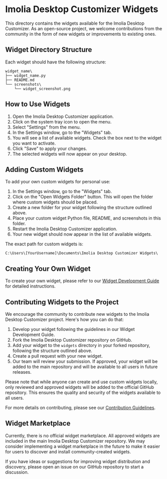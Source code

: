 # Imolia Desktop Customizer Widgets

This directory contains the widgets available for the Imolia Desktop Customizer. As an open-source project, we welcome contributions from the community in the form of new widgets or improvements to existing ones.

## Widget Directory Structure

Each widget should have the following structure:

```
widget_name\
├── widget_name.py
├── README.md
└── screenshots\
    └── widget_screenshot.png
```

## How to Use Widgets

1. Open the Imolia Desktop Customizer application.
2. Click on the system tray icon to open the menu.
3. Select "Settings" from the menu.
4. In the Settings window, go to the "Widgets" tab.
5. You will see a list of available widgets. Check the box next to the widget you want to activate.
6. Click "Save" to apply your changes.
7. The selected widgets will now appear on your desktop.

## Adding Custom Widgets

To add your own custom widgets for personal use:

1. In the Settings window, go to the "Widgets" tab.
2. Click on the "Open Widgets Folder" button. This will open the folder where custom widgets should be placed.
3. Create a new folder for your widget following the structure outlined above.
4. Place your custom widget Python file, README, and screenshots in this folder.
5. Restart the Imolia Desktop Customizer application.
6. Your new widget should now appear in the list of available widgets.

The exact path for custom widgets is:
```
C:\Users\[YourUsername]\Documents\Imolia Desktop Customizer Widgets\
```

## Creating Your Own Widget

To create your own widget, please refer to our [Widget Development Guide](../../docs/WIDGET_DEVELOPMENT.md) for detailed instructions.

## Contributing Widgets to the Project

We encourage the community to contribute new widgets to the Imolia Desktop Customizer project. Here's how you can do that:

1. Develop your widget following the guidelines in our Widget Development Guide.
2. Fork the Imolia Desktop Customizer repository on GitHub.
3. Add your widget to the `widgets` directory in your forked repository, following the structure outlined above.
4. Create a pull request with your new widget.
5. Our team will review your submission. If approved, your widget will be added to the main repository and will be available to all users in future releases.

Please note that while anyone can create and use custom widgets locally, only reviewed and approved widgets will be added to the official GitHub repository. This ensures the quality and security of the widgets available to all users.

For more details on contributing, please see our [Contribution Guidelines](../../CONTRIBUTING.md).

## Widget Marketplace

Currently, there is no official widget marketplace. All approved widgets are included in the main Imolia Desktop Customizer repository. We may consider implementing a widget marketplace in the future to make it easier for users to discover and install community-created widgets.

If you have ideas or suggestions for improving widget distribution and discovery, please open an issue on our GitHub repository to start a discussion.